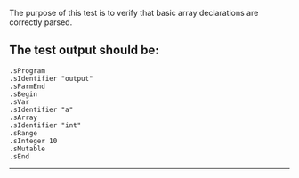 The purpose of this test is to verify that basic array declarations are correctly parsed.

The test output should be:
--------------------------
```
.sProgram
.sIdentifier "output"
.sParmEnd
.sBegin
.sVar
.sIdentifier "a"
.sArray
.sIdentifier "int"
.sRange
.sInteger 10
.sMutable
.sEnd
```
--------------------------